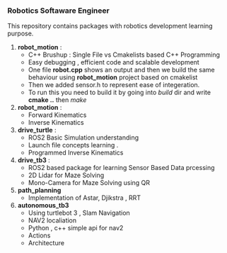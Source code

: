 ### Robotics Softaware Engineer
This repository contains packages with robotics development learning purpose.
1. **robot_motion** :
    - C++ Brushup : Single File vs Cmakelists based C++ Programming
    - Easy debugging , efficient code and scalable development
    - One file **robot.cpp** shows an output and then we build the same behaviour using **robot_motion** project based on cmakelist
    - Then we added sensor.h to represent ease of integeration.
    - To run this you need to build it by going into *build* dir and write **cmake ..** then *make*
2. **robot_motion** :
    - Forward Kinematics
    - Inverse Kinematics
3. **drive_turtle** :
    - ROS2 Basic Simulation understanding
    - Launch file concepts learning .
    - Programmed Inverse Kinematics
4. **drive_tb3** :
    - ROS2 based package for learning Sensor Based Data prcessing
    - 2D Lidar for Maze Solving
    - Mono-Camera for Maze Solving using QR
5. **path_planning**
    - Implementation of Astar, Djikstra , RRT
6. **autonomous_tb3**
    - Using turtlebot 3 , Slam Navigation
    - NAV2 localiation
    - Python , c++ simple api for nav2
    - Actions
    - Architecture